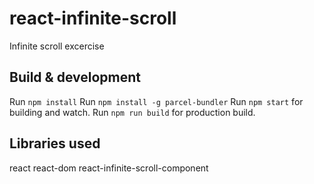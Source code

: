 # react-infinite-scroll
Infinite scroll excercise

## Build & development
Run `npm install`
Run `npm install -g parcel-bundler`
Run `npm start` for building and watch.
Run `npm run build` for production build.

## Libraries used
react
react-dom
react-infinite-scroll-component